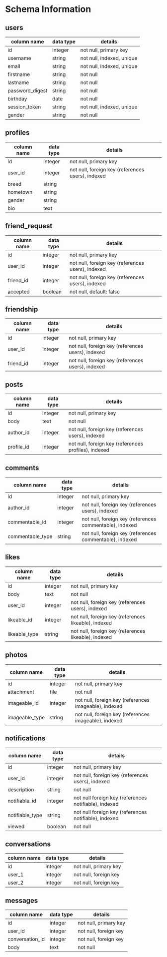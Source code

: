 # Schema Information

## users
column name     | data type | details
----------------|-----------|-----------------------
id              | integer   | not null, primary key
username        | string    | not null, indexed, unique
email           | string    | not null, indexed, unique
firstname       | string    | not null
lastname        | string    | not null
password_digest | string    | not null
birthday        | date      | not null
session_token   | string    | not null, indexed, unique
gender          | string    | not null



## profiles
column name  | data type | details
-------------|-----------|-----------------------
id           | integer   | not null, primary key
user_id      | integer   | not null, foreign key (references users), indexed
breed        | string    |
hometown     | string    |
gender       | string    |
bio          | text      |


## friend_request
column name    | data type | details
---------------|-----------|-----------------------
id             | integer   | not null, primary key
user_id        | integer   | not null, foreign key (references users), indexed
friend_id      | integer   | not null, foreign key (references users), indexed
accepted       | boolean   | not null, default: false

## friendship
column name    | data type | details
---------------|-----------|-----------------------
id             | integer   | not null, primary key
user_id        | integer   | not null, foreign key (references users), indexed
friend_id      | integer   | not null, foreign key (references users), indexed


## posts
column name | data type | details
------------|-----------|-----------------------
id          | integer   | not null, primary key
body        | text      | not null
author_id   | integer   | not null, foreign key (references users), indexed
profile_id  | integer   | not null, foreign key (references profiles), indexed

## comments
column name     | data type | details
----------------|-----------|-----------------------
id              | integer   | not null, primary key
author_id       | integer   | not null, foreign key (references users), indexed
commentable_id  | integer   | not null, foreign key (references commentable), indexed
commentable_type| string    | not null, foreign key (references commentable), indexed

## likes
column name     | data type | details
----------------|-----------|-----------------------
id              | integer   | not null, primary key
body            | text      | not null
user_id         | integer   | not null, foreign key (references users), indexed
likeable_id     | integer   | not null, foreign key (references likeable), indexed
likeable_type   | string    | not null, foreign key (references likeable), indexed

## photos
column name     | data type | details
----------------|-----------|-----------------------
id              | integer   | not null, primary key
attachment      | file      | not null
imageable_id    | integer   | not null, foreign key (references imageable), indexed
imageable_type  | string    | not null, foreign key (references imageable), indexed

## notifications
column name     | data type | details
----------------|-----------|-----------------------
id              | integer   | not null, primary key
user_id         | integer   | not null, foreign key (references users), indexed
description     | string    | not null
notifiable_id   | integer   | not null foreign key (references notifiable), indexed
notifiable_type | string    | not null foreign key (references notifiable), indexed
viewed          | boolean   | not null

## conversations
column name     | data type | details
----------------|-----------|-----------------------
id              | integer   | not null, primary key
user_1          | integer   | not null, foreign key
user_2          | integer   | not null, foreign key

## messages
column name     | data type | details
----------------|-----------|-----------------------
id              | integer   | not null, primary key
user_id         | integer   | not null, foreign key
conversation_id | integer   | not null, foreign key
body            | text      | not null
